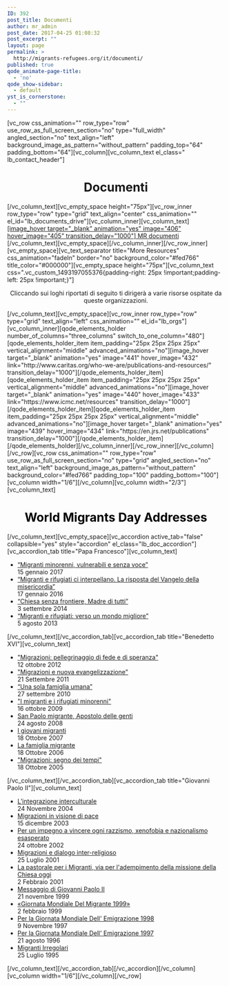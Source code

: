```yaml
---
ID: 392
post_title: Documenti
author: mr_admin
post_date: 2017-04-25 01:08:32
post_excerpt: ""
layout: page
permalink: >
  http://migrants-refugees.org/it/documenti/
published: true
qode_animate-page-title:
  - 'no'
qode_show-sidebar:
  - default
yst_is_cornerstone:
  - ""
---
```

[vc_row css_animation="" row_type="row" use_row_as_full_screen_section="no" type="full_width" angled_section="no" text_align="left" background_image_as_pattern="without_pattern" padding_top="64" padding_bottom="64"][vc_column][vc_column_text el_class=" lb_contact_header"]
<h1 style="text-align: center;">Documenti</h1>
[/vc_column_text][vc_empty_space height="75px"][vc_row_inner row_type="row" type="grid" text_align="center" css_animation="" el_id="lb_documents_drive"][vc_column_inner][vc_column_text]
<div class="lb_doc_drive"><a href="https://drive.google.com/drive/folders/0B2AK2bI01BzsbU1sbmhsU3ZXNEE" target="_blank" rel="noopener noreferrer">[image_hover target="_blank" animation="yes" image="406" hover_image="405" transition_delay="1000"]
MR documenti</a></div>
[/vc_column_text][vc_empty_space][/vc_column_inner][/vc_row_inner][vc_empty_space][vc_text_separator title="More Resources" css_animation="fadeIn" border="no" background_color="#fed766" title_color="#000000"][vc_empty_space height="75px"][vc_column_text css=".vc_custom_1493197055376{padding-right: 25px !important;padding-left: 25px !important;}"]
<p style="text-align: center;">Cliccando sui loghi riportati di seguito ti dirigerà a varie risorse ospitate da queste organizzazioni.</p>
[/vc_column_text][vc_empty_space][vc_row_inner row_type="row" type="grid" text_align="left" css_animation="" el_id="lb_orgs"][vc_column_inner][qode_elements_holder number_of_columns="three_columns" switch_to_one_column="480"][qode_elements_holder_item item_padding="25px 25px 25px 25px" vertical_alignment="middle" advanced_animations="no"][image_hover target="_blank" animation="yes" image="441" hover_image="432" link="http://www.caritas.org/who-we-are/publications-and-resources/" transition_delay="1000"][/qode_elements_holder_item][qode_elements_holder_item item_padding="25px 25px 25px 25px" vertical_alignment="middle" advanced_animations="no"][image_hover target="_blank" animation="yes" image="440" hover_image="433" link="https://www.icmc.net/resources" transition_delay="1000"][/qode_elements_holder_item][qode_elements_holder_item item_padding="25px 25px 25px 25px" vertical_alignment="middle" advanced_animations="no"][image_hover target="_blank" animation="yes" image="439" hover_image="434" link="https://en.jrs.net/publications" transition_delay="1000"][/qode_elements_holder_item][/qode_elements_holder][/vc_column_inner][/vc_row_inner][/vc_column][/vc_row][vc_row css_animation="" row_type="row" use_row_as_full_screen_section="no" type="grid" angled_section="no" text_align="left" background_image_as_pattern="without_pattern" background_color="#fed766" padding_top="100" padding_bottom="100"][vc_column width="1/6"][/vc_column][vc_column width="2/3"][vc_column_text]
<h1 style="text-align: center;"><span style="color: #000000;">World Migrants Day Addresses</span></h1>
[/vc_column_text][vc_empty_space][vc_accordion active_tab="false" collapsible="yes" style="accordion" el_class="lb_doc_accordion"][vc_accordion_tab title="Papa Francesco"][vc_column_text]
<ul>
 	<li><a class="lb_document_li_a" href="http://w2.vatican.va/content/francesco/it/messages/migration/documents/papa-francesco_20160908_world-migrants-day-2017.html" target="_blank" rel="noopener noreferrer">“Migranti minorenni, vulnerabili e senza voce”</a>
<div class="lb_document_li_date">15 gennaio 2017</div></li>
 	<li><a class="lb_document_li_a" href="http://w2.vatican.va/content/francesco/it/messages/migration/documents/papa-francesco_20150912_world-migrants-day-2016.html" target="_blank" rel="noopener noreferrer">“Migranti e rifugiati ci interpellano. La risposta del Vangelo della misericordia”</a>
<div class="lb_document_li_date">17 gennaio 2016</div></li>
 	<li><a class="lb_document_li_a" href="http://w2.vatican.va/content/francesco/it/messages/migration/documents/papa-francesco_20140903_world-migrants-day-2015.html" target="_blank" rel="noopener noreferrer">“Chiesa senza frontiere, Madre di tutti”</a>
<div class="lb_document_li_date">3 settembre 2014</div></li>
 	<li><a class="lb_document_li_a" href="http://w2.vatican.va/content/francesco/it/messages/migration/documents/papa-francesco_20130805_world-migrants-day.html" target="_blank" rel="noopener noreferrer">“Migranti e rifugiati: verso un mondo migliore”</a>
<div class="lb_document_li_date">5 agosto 2013</div></li>
</ul>
[/vc_column_text][/vc_accordion_tab][vc_accordion_tab title="Benedetto XVI"][vc_column_text]
<ul>
 	<li><a class="lb_document_li_a" href="http://w2.vatican.va/content/benedict-xvi/it/messages/migration/documents/hf_ben-xvi_mes_20121012_world-migrants-day.html" target="_blank" rel="noopener noreferrer">"Migrazioni: pellegrinaggio di fede e di speranza"</a>
<div class="lb_document_li_date">12 ottobre 2012</div></li>
 	<li><a class="lb_document_li_a" href="http://w2.vatican.va/content/benedict-xvi/it/messages/migration/documents/hf_ben-xvi_mes_20110921_world-migrants-day.html" target="_blank" rel="noopener noreferrer">"Migrazioni e nuova evangelizzazione"</a>
<div class="lb_document_li_date">21 Settembre 2011</div></li>
 	<li><a class="lb_document_li_a" href="http://w2.vatican.va/content/benedict-xvi/it/messages/migration/documents/hf_ben-xvi_mes_20100927_world-migrants-day.html" target="_blank" rel="noopener noreferrer">“Una sola famiglia umana”</a>
<div class="lb_document_li_date">27 settembre 2010</div></li>
 	<li><a class="lb_document_li_a" href="http://w2.vatican.va/content/benedict-xvi/it/messages/migration/documents/hf_ben-xvi_mes_20091016_world-migrants-day.html" target="_blank" rel="noopener noreferrer">"I migranti e i rifugiati minorenni"</a>
<div class="lb_document_li_date">16 ottobre 2009</div></li>
 	<li><a class="lb_document_li_a" href="http://w2.vatican.va/content/benedict-xvi/it/messages/migration/documents/hf_ben-xvi_mes_20080824_world-migrants-day.html" target="_blank" rel="noopener noreferrer">San Paolo migrante, Apostolo delle genti</a>
<div class="lb_document_li_date">24 agosto 2008</div></li>
 	<li><a class="lb_document_li_a" href="http://w2.vatican.va/content/benedict-xvi/it/messages/migration/documents/hf_ben-xvi_mes_20071018_world-migrants-day.html" target="_blank" rel="noopener noreferrer">I giovani migranti</a>
<div class="lb_document_li_date">18 Ottobre 2007</div></li>
 	<li><a class="lb_document_li_a" href="http://w2.vatican.va/content/benedict-xvi/it/messages/migration/documents/hf_ben-xvi_mes_20061018_world-migrants-day.html" target="_blank" rel="noopener noreferrer">La famiglia migrante</a>
<div class="lb_document_li_date">18 Ottobre 2006</div></li>
 	<li><a class="lb_document_li_a" href="http://w2.vatican.va/content/benedict-xvi/it/messages/migration/documents/hf_ben-xvi_mes_20051018_world-migrants-day.html" target="_blank" rel="noopener noreferrer">"Migrazioni: segno dei tempi"</a>
<div class="lb_document_li_date">18 Ottobre 2005</div></li>
</ul>
[/vc_column_text][/vc_accordion_tab][vc_accordion_tab title="Giovanni Paolo II"][vc_column_text]
<ul>
 	<li><a class="lb_document_li_a" href="http://w2.vatican.va/content/john-paul-ii/it/messages/migration/documents/hf_jp-ii_mes_20041124_world-migration-day-2005.html" target="_blank" rel="noopener noreferrer">L’integrazione interculturale</a>
<div class="lb_document_li_date">24 Novembre 2004</div></li>
 	<li><a class="lb_document_li_a" href="http://w2.vatican.va/content/john-paul-ii/it/messages/migration/documents/hf_jp-ii_mes_20031223_world-migration-day-2004.html" target="_blank" rel="noopener noreferrer">Migrazioni in visione di pace</a>
<div class="lb_document_li_date">15 dicembre 2003</div></li>
 	<li><a class="lb_document_li_a" href="http://w2.vatican.va/content/john-paul-ii/it/messages/migration/documents/hf_jp-ii_mes_20021202_world-migration-day-2003.html" target="_blank" rel="noopener noreferrer">Per un impegno a vincere ogni razzismo, xenofobia e nazionalismo esasperato</a>
<div class="lb_document_li_date">24 ottobre 2002</div></li>
 	<li><a class="lb_document_li_a" href="http://w2.vatican.va/content/john-paul-ii/it/messages/migration/documents/hf_jp-ii_mes_20011018_world-migration-day-2002.html" target="_blank" rel="noopener noreferrer">Migrazioni e dialogo inter-religioso</a>
<div class="lb_document_li_date">25 Luglio 2001</div></li>
 	<li><a class="lb_document_li_a" href="http://w2.vatican.va/content/john-paul-ii/it/messages/migration/documents/hf_jp-ii_mes_20010213_world-migration-day-2001.html" target="_blank" rel="noopener noreferrer">La pastorale per i Migranti, via per l'adempimento della missione della Chiesa oggi</a>
<div class="lb_document_li_date">2 Febbraio 2001</div></li>
 	<li><a class="lb_document_li_a" href="http://w2.vatican.va/content/john-paul-ii/it/messages/migration/documents/hf_jp-ii_mes_21111999_world-migration-day-2000.html" target="_blank" rel="noopener noreferrer">Messaggio di Giovanni Paolo II</a>
<div class="lb_document_li_date">21 novembre 1999</div></li>
 	<li><a class="lb_document_li_a" href="http://w2.vatican.va/content/john-paul-ii/it/messages/migration/documents/hf_jp-ii_mes_22021999_world-migration-day-1999.html" target="_blank" rel="noopener noreferrer">«Giornata Mondiale Del Migrante 1999»</a>
<div class="lb_document_li_date">2 febbraio 1999</div></li>
 	<li><a class="lb_document_li_a" href="http://w2.vatican.va/content/john-paul-ii/it/messages/migration/documents/hf_jp-ii_mes_09111997_world-migration-day-1998.html" target="_blank" rel="noopener noreferrer">Per la Giornata Mondiale Dell' Emigrazione 1998</a>
<div class="lb_document_li_date">9 Novembre 1997</div></li>
 	<li><a class="lb_document_li_a" href="http://w2.vatican.va/content/john-paul-ii/it/messages/migration/documents/hf_jp-ii_mes_26081996_world-migration-day.html" target="_blank" rel="noopener noreferrer">Per la Giornata Mondiale Dell' Emigrazione 1997</a>
<div class="lb_document_li_date">21 agosto 1996</div></li>
 	<li><a class="lb_document_li_a" href="http://w2.vatican.va/content/john-paul-ii/it/messages/migration/documents/hf_jp-ii_mes_25071995_undocumented_migrants.html" target="_blank" rel="noopener noreferrer">Migranti Irregolari</a>
<div class="lb_document_li_date">25 Luglio 1995</div></li>
</ul>
[/vc_column_text][/vc_accordion_tab][/vc_accordion][/vc_column][vc_column width="1/6"][/vc_column][/vc_row]